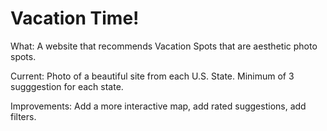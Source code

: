 # Vacation Time!

What: A website that recommends Vacation Spots that are aesthetic photo spots. 

Current: Photo of a beautiful site from each U.S. State. Minimum of 3 sugggestion for each state. 

Improvements: Add a more interactive map, add rated suggestions, add filters. 

